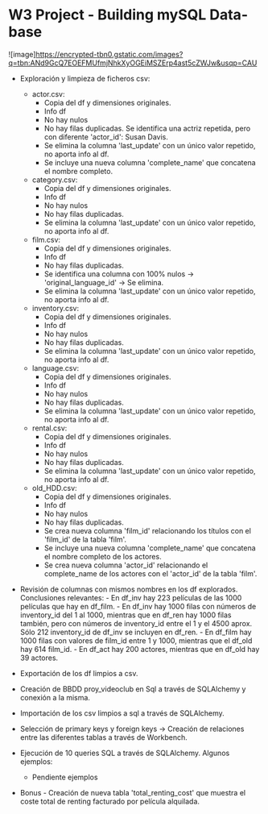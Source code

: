 # W3 Project - Building mySQL Data-base



![image]https://encrypted-tbn0.gstatic.com/images?q=tbn:ANd9GcQ7EOEFMUfmjNhkXyOGEiMSZErp4ast5cZWJw&usqp=CAU
- Exploración y limpieza de ficheros csv:
    - actor.csv:
        - Copia del df y dimensiones originales.
        - Info df
        - No hay nulos
        - No hay filas duplicadas. Se identifica una actriz repetida, pero con diferente 'actor_id': Susan Davis.
        - Se elimina la columna 'last_update' con un único valor repetido, no aporta info al df.
        - Se incluye una nueva columna 'complete_name' que concatena el nombre completo.
    - category.csv:
        - Copia del df y dimensiones originales.
        - Info df
        - No hay nulos
        - No hay filas duplicadas.
        - Se elimina la columna 'last_update' con un único valor repetido, no aporta info al df.
    - film.csv:
        - Copia del df y dimensiones originales.
        - Info df
        - No hay filas duplicadas.
        - Se identifica una columna con 100% nulos -> 'original_language_id' -> Se elimina.
        - Se elimina la columna 'last_update' con un único valor repetido, no aporta info al df.
    - inventory.csv:
        - Copia del df y dimensiones originales.
        - Info df
        - No hay nulos
        - No hay filas duplicadas.
        - Se elimina la columna 'last_update' con un único valor repetido, no aporta info al df.
    - language.csv:
        - Copia del df y dimensiones originales.
        - Info df
        - No hay nulos
        - No hay filas duplicadas.
        - Se elimina la columna 'last_update' con un único valor repetido, no aporta info al df.
    - rental.csv:
        - Copia del df y dimensiones originales.
        - Info df
        - No hay nulos
        - No hay filas duplicadas.
        - Se elimina la columna 'last_update' con un único valor repetido, no aporta info al df.
    - old_HDD.csv:
        - Copia del df y dimensiones originales.
        - Info df
        - No hay nulos
        - No hay filas duplicadas.
        - Se crea nueva columna 'film_id' relacionando los títulos con el 'film_id' de la tabla 'film'.
        - Se incluye una nueva columna 'complete_name' que concatena el nombre completo de los actores.
        - Se crea nueva columna 'actor_id' relacionando el complete_name de los actores con el 'actor_id' de la tabla 'film'.

- Revisión de columnas con mismos nombres en los df explorados. Conclusiones relevantes:
        - En df_inv hay 223 películas de las 1000 películas que hay en df_film.
        - En df_inv hay 1000 filas con números de inventory_id del 1 al 1000, mientras que en df_ren hay 1000 filas también, pero con números de inventory_id entre el 1 y el 4500 aprox. Sólo 212 inventory_id de df_inv se incluyen en df_ren.
        - En df_film hay 1000 filas con valores de film_id entre 1 y 1000, mientras que el df_old hay 614 film_id.
        - En df_act hay 200 actores, mientras que en df_old hay 39 actores.
        
- Exportación de los df limpios a csv.
- Creación de BBDD proy_videoclub en Sql a través de SQLAlchemy y conexión a la misma.
- Importación de los csv limpios a sql a través de SQLAlchemy.
- Selección de primary keys y foreign keys -> Creación de relaciones entre las diferentes tablas a través de Workbench.
- Ejecución de 10 queries SQL a través de SQLAlchemy. Algunos ejemplos:
    - Pendiente ejemplos
- Bonus - Creación de nueva tabla 'total_renting_cost' que muestra el coste total de renting facturado por película alquilada.

        
        
        
        
        
        
        
        
    